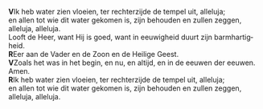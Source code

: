 **V**Ik heb water zien vloeien, ter rechterzijde de tempel uit,
alleluja;  
en allen tot wie dit water gekomen is, zijn behouden en zullen zeggen,
alleluja, alleluja.  
Looft de Heer, want Hij is goed, want in eeuwigheid duurt zijn
barmhartig­heid.  
**R**Eer aan de Vader en de Zoon en de Heilige Geest.  
**V**Zoals het was in het begin, en nu, en altijd, en in de eeuwen der
eeuwen. Amen.  
**R**Ik heb water zien vloeien, ter rechterzijde de tempel uit,
alleluja;  
en allen tot wie dit water gekomen is, zijn behouden en zullen zeggen,
alleluja, alleluja.

